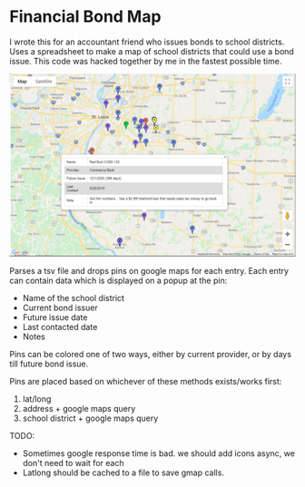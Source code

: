 # Financial Bond Map
I wrote this for an accountant friend who issues bonds to school districts. Uses a spreadsheet to make a map of school districts that could use a bond issue. This code was hacked together by me in the fastest possible time.

![Error loading image. See the example.png file.](https://github.com/lfricken/kendall_webapp_public/blob/main/example.PNG "Colors are useful!")

Parses a tsv file and drops pins on google maps for each entry. Each entry can contain data which is displayed on a popup at the pin:
* Name of the school district
* Current bond issuer
* Future issue date
* Last contacted date
* Notes

Pins can be colored one of two ways, either by current provider, or by days till future bond issue.

Pins are placed based on whichever of these methods exists/works first:
1. lat/long
1. address + google maps query
1. school district + google maps query


TODO:
* Sometimes google response time is bad. we should add icons async, we don't need to wait for each
* Latlong should be cached to a file to save gmap calls.


